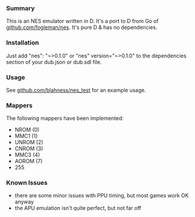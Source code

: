 
### Summary

This is an NES emulator written in D. It's a port to D from Go of [github.com/fogleman/nes](https://github.com/fogleman/nes/). It's pure D & has no dependencies.

### Installation

Just add "nes": "\~>0.1.0" or "nes" version="\~>0.1.0" to the dependencies section of your dub.json or dub.sdl file.

### Usage

See [github.com/blahness/nes_test](https://github.com/blahness/nes_test/) for an example usage.

### Mappers

The following mappers have been implemented:

* NROM (0)
* MMC1 (1)
* UNROM (2)
* CNROM (3)
* MMC3 (4)
* AOROM (7)
* 255

### Known Issues

* there are some minor issues with PPU timing, but most games work OK anyway
* the APU emulation isn't quite perfect, but not far off
